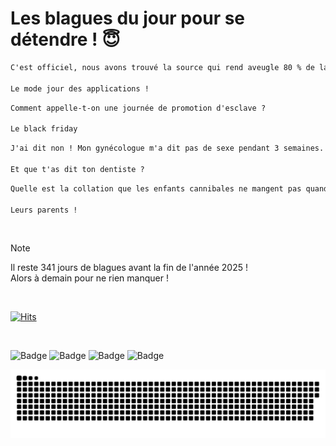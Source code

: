 
<h1>Les blagues du jour pour se détendre ! 😇</h1>

```diff
C'est officiel, nous avons trouvé la source qui rend aveugle 80 % de la population !

Le mode jour des applications !
```

```diff
Comment appelle-t-on une journée de promotion d'esclave ?

Le black friday
```

```diff
J'ai dit non ! Mon gynécologue m'a dit pas de sexe pendant 3 semaines.

Et que t'as dit ton dentiste ?
```

```diff
Quelle est la collation que les enfants cannibales ne mangent pas quand leurs parents sont absents ?

Leurs parents !
```

<br/>

> [!NOTE]
> Il reste 341 jours de blagues avant la fin de l'année 2025 ! <br/>
> Alors à demain pour ne rien manquer !

<br/>


[![Hits](https://hits.seeyoufarm.com/api/count/incr/badge.svg?url=https%3A%2F%2Fgithub.com%2FClems02%2Fhit-counter&count_bg=%23003E80&title_bg=%235C9FE1&icon=powershell.svg&icon_color=%23FFFFFF&title=Visite&edge_flat=false)](https://hits.seeyoufarm.com)


<br/>


![Badge](https://img.shields.io/badge/Last%20updated%20on-white?style=for-the-badge&logo=clockify)   ![Badge](https://img.shields.io/badge/25/01-white?style=for-the-badge) ![Badge](https://img.shields.io/badge/at-white?style=for-the-badge) ![Badge](https://img.shields.io/badge/02:51-white?style=for-the-badge)


<p align="center">
 <img width="1000" src="assets/github-snake.svg" alt="snake"/>
</p>
